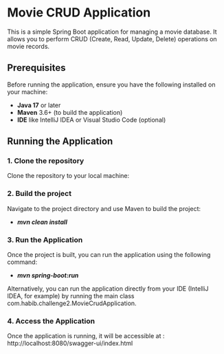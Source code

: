 # Movie CRUD Application

This is a simple Spring Boot application for managing a movie database. It allows you to perform CRUD (Create, Read, Update, Delete) operations on movie records.

## Prerequisites

Before running the application, ensure you have the following installed on your machine:

- **Java 17** or later
- **Maven** 3.6+ (to build the application)
- **IDE** like IntelliJ IDEA or Visual Studio Code (optional)

## Running the Application

### 1. Clone the repository

Clone the repository to your local machine:

### 2.  Build the project
Navigate to the project directory and use Maven to build the project:

- ***mvn clean install***

### 3. Run the Application
Once the project is built, you can run the application using the following command:

- ***mvn spring-boot:run***

Alternatively, you can run the application directly from your IDE (IntelliJ IDEA, for example) by running the main class com.habib.challenge2.MovieCrudApplication.

### 4. Access the Application
Once the application is running, it will be accessible at : http://localhost:8080/swagger-ui/index.html
